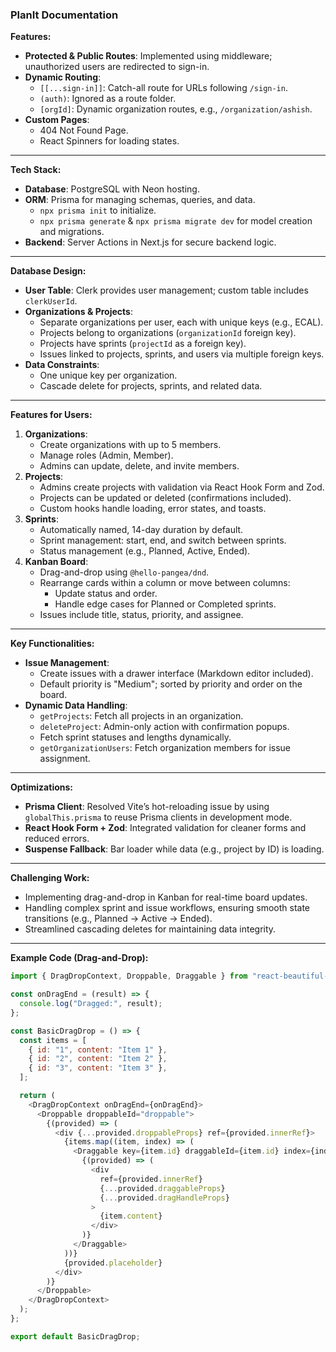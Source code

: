 ### PlanIt Documentation

**Features:**
- **Protected & Public Routes**: Implemented using middleware; unauthorized users are redirected to sign-in.
- **Dynamic Routing**:
  - `[[...sign-in]]`: Catch-all route for URLs following `/sign-in`.
  - `(auth)`: Ignored as a route folder.
  - `[orgId]`: Dynamic organization routes, e.g., `/organization/ashish`.
- **Custom Pages**:
  - 404 Not Found Page.
  - React Spinners for loading states.

---

**Tech Stack:**
- **Database**: PostgreSQL with Neon hosting.
- **ORM**: Prisma for managing schemas, queries, and data.
  - `npx prisma init` to initialize.
  - `npx prisma generate` & `npx prisma migrate dev` for model creation and migrations.
- **Backend**: Server Actions in Next.js for secure backend logic.

---

**Database Design:**
- **User Table**: Clerk provides user management; custom table includes `clerkUserId`.
- **Organizations & Projects**:
  - Separate organizations per user, each with unique keys (e.g., ECAL).
  - Projects belong to organizations (`organizationId` foreign key).
  - Projects have sprints (`projectId` as a foreign key).
  - Issues linked to projects, sprints, and users via multiple foreign keys.
- **Data Constraints**:
  - One unique key per organization.
  - Cascade delete for projects, sprints, and related data.

---

**Features for Users:**
1. **Organizations**:
   - Create organizations with up to 5 members.
   - Manage roles (Admin, Member).
   - Admins can update, delete, and invite members.
2. **Projects**:
   - Admins create projects with validation via React Hook Form and Zod.
   - Projects can be updated or deleted (confirmations included).
   - Custom hooks handle loading, error states, and toasts.
3. **Sprints**:
   - Automatically named, 14-day duration by default.
   - Sprint management: start, end, and switch between sprints.
   - Status management (e.g., Planned, Active, Ended).
4. **Kanban Board**:
   - Drag-and-drop using `@hello-pangea/dnd`.
   - Rearrange cards within a column or move between columns:
     - Update status and order.
     - Handle edge cases for Planned or Completed sprints.
   - Issues include title, status, priority, and assignee.

---

**Key Functionalities:**
- **Issue Management**:
  - Create issues with a drawer interface (Markdown editor included).
  - Default priority is "Medium"; sorted by priority and order on the board.
- **Dynamic Data Handling**:
  - `getProjects`: Fetch all projects in an organization.
  - `deleteProject`: Admin-only action with confirmation popups.
  - Fetch sprint statuses and lengths dynamically.
  - `getOrganizationUsers`: Fetch organization members for issue assignment.

---

**Optimizations:**
- **Prisma Client**: Resolved Vite’s hot-reloading issue by using `globalThis.prisma` to reuse Prisma clients in development mode.
- **React Hook Form + Zod**: Integrated validation for cleaner forms and reduced errors.
- **Suspense Fallback**: Bar loader while data (e.g., project by ID) is loading.

---

**Challenging Work:**
- Implementing drag-and-drop in Kanban for real-time board updates.
- Handling complex sprint and issue workflows, ensuring smooth state transitions (e.g., Planned → Active → Ended).
- Streamlined cascading deletes for maintaining data integrity.

---

**Example Code (Drag-and-Drop):**
```javascript
import { DragDropContext, Droppable, Draggable } from "react-beautiful-dnd";

const onDragEnd = (result) => {
  console.log("Dragged:", result);
};

const BasicDragDrop = () => {
  const items = [
    { id: "1", content: "Item 1" },
    { id: "2", content: "Item 2" },
    { id: "3", content: "Item 3" },
  ];

  return (
    <DragDropContext onDragEnd={onDragEnd}>
      <Droppable droppableId="droppable">
        {(provided) => (
          <div {...provided.droppableProps} ref={provided.innerRef}>
            {items.map((item, index) => (
              <Draggable key={item.id} draggableId={item.id} index={index}>
                {(provided) => (
                  <div
                    ref={provided.innerRef}
                    {...provided.draggableProps}
                    {...provided.dragHandleProps}
                  >
                    {item.content}
                  </div>
                )}
              </Draggable>
            ))}
            {provided.placeholder}
          </div>
        )}
      </Droppable>
    </DragDropContext>
  );
};

export default BasicDragDrop;
```
